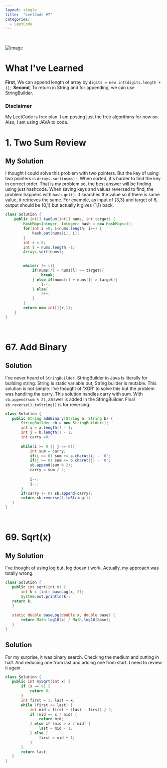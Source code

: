 ```yaml
---
layout: single
title:  "LeetCode #7"
categories:
  - LeetCode
---
```

<br>

![image](https://github.com/DutchVandaline/DutchVandaline.github.io/assets/142364450/42bf7dab-a9e3-43b3-b2b7-324d5d195fd5)

# What I've Learned
**First**, We can append length of array by `digits = new int[digits.length + 1];`
**Second**, To return in String and for appending, we can use StringBuilder.

### Disclaimer
 My LeetCode is free plan. I am posting just the free algorithms for now on. Also, I am using JAVA to code.

# 1. Two Sum Review

## My Solution
I thought I could solve this problem with two pointers. But the key of using two pointers is `Arrays.sort(nums);`. When sorted, it's harder to find the key in correct order. That is my problem so, the best answer will be
finding using just hashcode. When saving keys and values reversed to find, the problem happens with `hash.get()`. It searches the value so if there is same value, it retrieves the same. For example, as input of {3,3} and 
target of 6, output should be {0,1} but actually it gives {1,1} back.

```java
class Solution {
    public int[] twoSum(int[] nums, int target) {
    	HashMap<Integer, Integer> hash = new HashMap<>();
    	for(int i =0; i<nums.length; i++) {
    		hash.put(nums[i], i);
    	}
        int r = 0;
        int l = nums.length -1;
        Arrays.sort(nums);
        

        while(r != l){
            if(nums[r] + nums[l] == target){
                break;
            } else if(nums[r] + nums[l] > target){
                l--;
            } else{
                r++;
            }
        }
        return new int[]{r,l};
    }
}
```
<br>

# 67. Add Binary

## Solution
I've never heard of `StringBuilder`. StringBuilder in Java is literally for building string. String is static variable but, String builder is mutable. 
This solution is not simple. I've thought of 'XOR' to solve this but the problem was handling the carry. This solution handles carry with sum. With `sb.append(sum % 2)`, answer is added in the StringBuilder. Final `sb.reverse().toString()` is for reversing.

 ```java
class Solution {
    public String addBinary(String a, String b) {
    	StringBuilder sb = new StringBuilder();
    	int i = a.length() - 1;
    	int j = b.length() - 1;    	
    	int carry =0;
    	
    	while(i >= 0 || j >= 0){
    		int sum = carry;
    		if(i >= 0) sum += a.charAt(i) - '0';
    		if(j >= 0) sum += b.charAt(j) - '0';
    		sb.append(sum % 2);
    		carry = sum / 2;
    		
    		i--;
    		j--;
    	}
    	if(carry != 0) sb.append(carry);
    	return sb.reverse().toString();
    }
}

```
<br>

# 69. Sqrt(x)

## My Solution
I've thought of using log but, log doesn't work. Actually, my approach was totally wrong. 

 ```java
class Solution {
    public int sqrt(int x) {
    	int k = (int) baseLog(x, 2);
    	System.out.println(k);
    return k;	
    }
    
    static double baseLog(double x, double base) {
    	return Math.log10(x) / Math.log10(base);
    }
}
```

## Solution
For my surprise, it was binary search. Checking the medium and cutting in half. And reducing one from last and adding one from start. I need to review it again.

 ```java
class Solution {
    public int mySqrt(int x) {
        if (x == 0) {
            return 0;
        }
        int first = 1, last = x;
        while (first <= last) {
            int mid = first + (last - first) / 2;
            if (mid == x / mid) {
                return mid;
            } else if (mid > x / mid) {
                last = mid - 1;
            } else {
                first = mid + 1;
            }
        }
        return last;
    }
}
```
<br>


